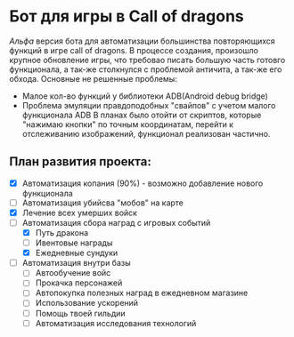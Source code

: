 # Бот для игры в Call of dragons
*Альфа* версия бота для автоматизации большинства повторяющихся функций в игре call of dragons. В процессе создания, произошло крупное обновление игры, что требовао писать большую часть готовго функционала, а так-же столкнулся с проблемой античита, а так-же его обхода.
Основные не решенные проблемы:
- Малое кол-во функций у библиотеки ADB(Android debug bridge)
- Проблема эмуляции правдоподобных "свайпов" c учетом малого функционала ADB
В планах было отойти от скриптов, которые "нажимаю кнопки" по точным координатам, перейти к отслеживанию изображений,  функционал реализован частично.
## План развития проекта: 
- [x] Автоматизация копания (90%) - возможно добавление нового функционала
- [ ] Автоматизация убийсва "мобов" на карте
- [x] Лечение всех умерших войск
- [ ] Автоматизация сбора наград с игровых событий
  - [x] Путь дракона
  - [ ] Ивентовые награды
  - [x] Ежедневные сундуки
- [ ] Автоматизация внутри базы
  - [ ] Автообучение войс
  - [ ] Прокачка персонажей
  - [ ] Автопокупка полезных наград в ежедневном магазине
  - [ ] Использование ускорений
  - [ ] Помощь твоей гильдии
  - [ ] Автоматизация исследования технологий
